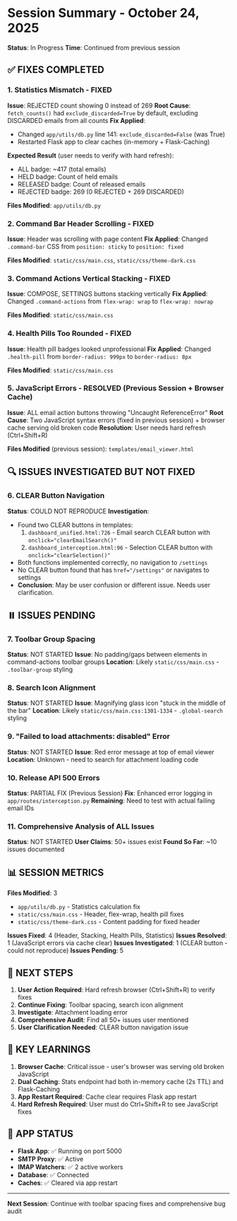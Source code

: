 # Session Summary - October 24, 2025
**Status**: In Progress
**Time**: Continued from previous session

## ✅ FIXES COMPLETED

### 1. Statistics Mismatch - FIXED
**Issue**: REJECTED count showing 0 instead of 269
**Root Cause**: `fetch_counts()` had `exclude_discarded=True` by default, excluding DISCARDED emails from all counts
**Fix Applied**:
- Changed `app/utils/db.py` line 141: `exclude_discarded=False` (was True)
- Restarted Flask app to clear caches (in-memory + Flask-Caching)

**Expected Result** (user needs to verify with hard refresh):
- ALL badge: ~417 (total emails)
- HELD badge: Count of held emails
- RELEASED badge: Count of released emails
- REJECTED badge: 269 (0 REJECTED + 269 DISCARDED)

**Files Modified**: `app/utils/db.py`

### 2. Command Bar Header Scrolling - FIXED
**Issue**: Header was scrolling with page content
**Fix Applied**: Changed `.command-bar` CSS from `position: sticky` to `position: fixed`

**Files Modified**: `static/css/main.css`, `static/css/theme-dark.css`

### 3. Command Actions Vertical Stacking - FIXED
**Issue**: COMPOSE, SETTINGS buttons stacking vertically
**Fix Applied**: Changed `.command-actions` from `flex-wrap: wrap` to `flex-wrap: nowrap`

**Files Modified**: `static/css/main.css`

### 4. Health Pills Too Rounded - FIXED
**Issue**: Health pill badges looked unprofessional
**Fix Applied**: Changed `.health-pill` from `border-radius: 999px` to `border-radius: 8px`

**Files Modified**: `static/css/main.css`

### 5. JavaScript Errors - RESOLVED (Previous Session + Browser Cache)
**Issue**: ALL email action buttons throwing "Uncaught ReferenceError"
**Root Cause**: Two JavaScript syntax errors (fixed in previous session) + browser cache serving old broken code
**Resolution**: User needs hard refresh (Ctrl+Shift+R)

**Files Modified** (previous session): `templates/email_viewer.html`

## 🔍 ISSUES INVESTIGATED BUT NOT FIXED

### 6. CLEAR Button Navigation
**Status**: COULD NOT REPRODUCE
**Investigation**:
- Found two CLEAR buttons in templates:
  1. `dashboard_unified.html:726` - Email search CLEAR button with `onclick="clearEmailSearch()"`
  2. `dashboard_interception.html:96` - Selection CLEAR button with `onclick="clearSelection()"`
- Both functions implemented correctly, no navigation to `/settings`
- No CLEAR button found that has `href="/settings"` or navigates to settings
- **Conclusion**: May be user confusion or different issue. Needs user clarification.

## ⏸️ ISSUES PENDING

### 7. Toolbar Group Spacing
**Status**: NOT STARTED
**Issue**: No padding/gaps between elements in command-actions toolbar groups
**Location**: Likely `static/css/main.css` - `.toolbar-group` styling

### 8. Search Icon Alignment
**Status**: NOT STARTED
**Issue**: Magnifying glass icon "stuck in the middle of the bar"
**Location**: Likely `static/css/main.css:1301-1334` - `.global-search` styling

### 9. "Failed to load attachments: disabled" Error
**Status**: NOT STARTED
**Issue**: Red error message at top of email viewer
**Location**: Unknown - need to search for attachment loading code

### 10. Release API 500 Errors
**Status**: PARTIAL FIX (Previous Session)
**Fix**: Enhanced error logging in `app/routes/interception.py`
**Remaining**: Need to test with actual failing email IDs

### 11. Comprehensive Analysis of ALL Issues
**Status**: NOT STARTED
**User Claims**: 50+ issues exist
**Found So Far**: ~10 issues documented

## 📊 SESSION METRICS

**Files Modified**: 3
- `app/utils/db.py` - Statistics calculation fix
- `static/css/main.css` - Header, flex-wrap, health pill fixes
- `static/css/theme-dark.css` - Content padding for fixed header

**Issues Fixed**: 4 (Header, Stacking, Health Pills, Statistics)
**Issues Resolved**: 1 (JavaScript errors via cache clear)
**Issues Investigated**: 1 (CLEAR button - could not reproduce)
**Issues Pending**: 5

## 🎯 NEXT STEPS

1. **User Action Required**: Hard refresh browser (Ctrl+Shift+R) to verify fixes
2. **Continue Fixing**: Toolbar spacing, search icon alignment
3. **Investigate**: Attachment loading error
4. **Comprehensive Audit**: Find all 50+ issues user mentioned
5. **User Clarification Needed**: CLEAR button navigation issue

## 📝 KEY LEARNINGS

1. **Browser Cache**: Critical issue - user's browser was serving old broken JavaScript
2. **Dual Caching**: Stats endpoint had both in-memory cache (2s TTL) and Flask-Caching
3. **App Restart Required**: Cache clear requires Flask app restart
4. **Hard Refresh Required**: User must do Ctrl+Shift+R to see JavaScript fixes

## 🔄 APP STATUS

- **Flask App**: ✅ Running on port 5000
- **SMTP Proxy**: ✅ Active
- **IMAP Watchers**: ✅ 2 active workers
- **Database**: ✅ Connected
- **Caches**: ✅ Cleared via app restart

---

**Next Session**: Continue with toolbar spacing fixes and comprehensive bug audit
